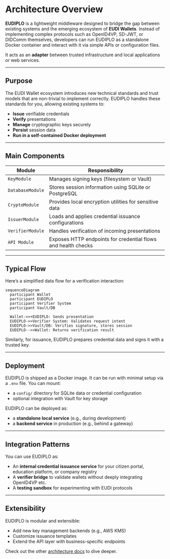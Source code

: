 # Architecture Overview

**EUDIPLO** is a lightweight middleware designed to bridge the gap between
existing systems and the emerging ecosystem of **EUDI Wallets**. Instead of
implementing complex protocols such as OpenID4VP, SD-JWT, or DIDComm themselves,
developers can run EUDIPLO as a standalone Docker container and interact with it
via simple APIs or configuration files.

It acts as an **adapter** between trusted infrastructure and local applications
or web services.

---

## Purpose

The EUDI Wallet ecosystem introduces new technical standards and trust models
that are non-trivial to implement correctly. EUDIPLO handles these standards for
you, allowing existing systems to:

- **Issue** verifiable credentials
- **Verify** presentations
- **Manage** cryptographic keys securely
- **Persist** session data
- **Run in a self-contained Docker deployment**

---

## Main Components

| Module           | Responsibility                                                |
| ---------------- | ------------------------------------------------------------- |
| `KeyModule`      | Manages signing keys (filesystem or Vault)                    |
| `DatabaseModule` | Stores session information using SQLite or PostgreSQL         |
| `CryptoModule`   | Provides local encryption utilities for sensitive data        |
| `IssuerModule`   | Loads and applies credential issuance configurations          |
| `VerifierModule` | Handles verification of incoming presentations                |
| `API Module`     | Exposes HTTP endpoints for credential flows and health checks |

---

## Typical Flow

Here’s a simplified data flow for a verification interaction:

```mermaid
sequenceDiagram
  participant Wallet
  participant EUDIPLO
  participant Verifier System
  participant Vault/DB

  Wallet->>+EUDIPLO: Sends presentation
  EUDIPLO->>Verifier System: Validates request intent
  EUDIPLO->>Vault/DB: Verifies signature, stores session
  EUDIPLO-->>Wallet: Returns verification result
```

Similarly, for issuance, EUDIPLO prepares credential data and signs it with a
trusted key.

---

## Deployment

EUDIPLO is shipped as a Docker image. It can be run with minimal setup via a
`.env` file. You can mount:

- a `config/` directory for SQLite data or credential configuration
- optional integration with Vault for key storage

EUDIPLO can be deployed as:

- a **standalone local service** (e.g., during development)
- a **backend service** in production (e.g., behind a gateway)

---

## Integration Patterns

You can use EUDIPLO as:

- An **internal credential issuance service** for your citizen portal, education
  platform, or company registry
- A **verifier bridge** to validate wallets without deeply integrating OpenID4VP
  etc.
- A **testing sandbox** for experimenting with EUDI protocols

---

## Extensibility

EUDIPLO is modular and extensible:

- Add new key management backends (e.g., AWS KMS)
- Customize issuance templates
- Extend the API layer with business-specific endpoints

Check out the other [architecture docs](./key-management.md) to dive deeper.
